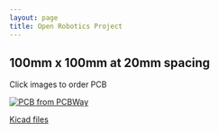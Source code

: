 ```yaml
---
layout: page
title: Open Robotics Project
---
```

## 100mm x 100mm at 20mm spacing
Click images to order PCB

<a href="https://www.pcbway.com/project/shareproject/ROSMO_Open_Robotics_Project_PCB_547e98f9.html"><img src="https://raw.githubusercontent.com/rosmo-robot/rosmo-robot.github.io/master/assets/img/ORP.png" alt="PCB from PCBWay" /></a>

[Kicad files](https://github.com/rosmo-robot/open-robotics-project)

